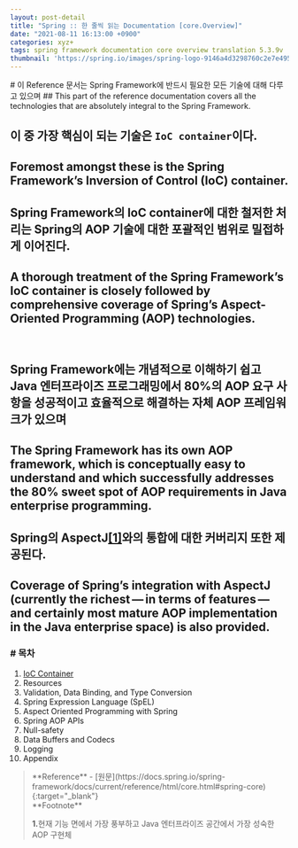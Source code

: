 ```yaml
---
layout: post-detail
title: "Spring :: 한 줄씩 읽는 Documentation [core.Overview]"
date: "2021-08-11 16:13:00 +0900"
categories: xyz+
tags: spring framework documentation core overview translation 5.3.9v
thumbnail: 'https://spring.io/images/spring-logo-9146a4d3298760c2e7e49595184e1975.svg'
---
```


<section class="translation-article-wrapper mt-6" markdown="1">
# 이 Reference 문서는 Spring Framework에 반드시 필요한 모든 기술에 대해 다루고 있으며 
## This part of the reference documentation covers all the technologies that are absolutely integral to the Spring Framework.

# 이 중 가장 핵심이 되는 기술은 `IoC container`이다.
## Foremost amongst these is the Spring Framework’s Inversion of Control (IoC) container. 

# Spring Framework의 IoC container에 대한 철저한 처리는 Spring의 AOP 기술에 대한 포괄적인 범위로 밀접하게 이어진다.
## A thorough treatment of the Spring Framework’s IoC container is closely followed by comprehensive coverage of Spring’s Aspect-Oriented Programming (AOP) technologies. 
<br/>

# Spring Framework에는 개념적으로 이해하기 쉽고 Java 엔터프라이즈 프로그래밍에서 80%의 AOP 요구 사항을 성공적이고 효율적으로 해결하는 자체 AOP 프레임워크가 있으며
## The Spring Framework has its own AOP framework, which is conceptually easy to understand and which successfully addresses the 80% sweet spot of AOP requirements in Java enterprise programming.

# Spring의 AspectJ<a href="#footnote-1" class="footnote">[1]</a>와의 통합에 대한 커버리지 또한 제공된다. 
## Coverage of Spring’s integration with AspectJ (currently the richest — in terms of features — and certainly most mature AOP implementation in the Java enterprise space) is also provided.
</section>

### # 목차
1. <a href="/xyz+/2021/08/12/spring-translation-reference-documetation-core-ioc-container/">IoC Container</a>
2. Resources
3. Validation, Data Binding, and Type Conversion
4. Spring Expression Language (SpEL)
5. Aspect Oriented Programming with Spring
6. Spring AOP APIs
7. Null-safety
8. Data Buffers and Codecs
9. Logging
10. Appendix

<blockquote markdown="1" class="mt-4">
**Reference**
- [원문](https://docs.spring.io/spring-framework/docs/current/reference/html/core.html#spring-core){:target="_blank"}

<br/>
**Footnote**
<p id="footnote-1" class="footnote-desc">
    <strong class="number">1.</strong>현재 기능 면에서 가장 풍부하고 Java 엔터프라이즈 공간에서 가장 성숙한 AOP 구현체
</p>
</blockquote>

<script type="text/javascript" src="{{ '/static/script/accordion.js' | relative_url }}"></script>

